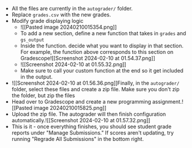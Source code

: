 - All the files are currently in the `autograder/` folder.
- Replace `grades.csv` with the new grades.
- Modify grade displaying logic
	- ![[Pasted image 20240210015354.png]]
	- To add a new section, define a new function that takes in `grades` and `gs_output`
	- Inside the function. decide what you want to display in that section. For example, the function above corresponds to this section on Gradescope![[Screenshot 2024-02-10 at 01.54.37.png]]
	- ![[Screenshot 2024-02-10 at 01.55.32.png]]
	- Make sure to call your custom function at the end so it get included in the output.
- ![[Screenshot 2024-02-10 at 01.56.36.png]]Finally, in the `autograder/` folder, select these files and create a zip file. Make sure you don't zip the folder, but zip the files
- Head over to Gradescope and create a new programming assignment.![[Pasted image 20240210015825.png]]
- Upload the zip file. The autograder will then finish configuration automatically.![[Screenshot 2024-02-10 at 01.57.32.png]]
- This is it - once everything finishes, you should see student grade reports under "Manage Submissions." If scores aren't updating, try running "Regrade All Submissions" in the bottom right.